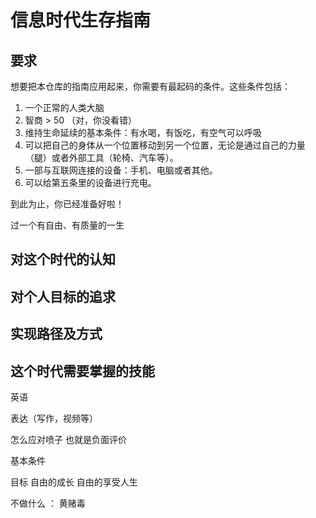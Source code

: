 # 信息时代生存指南

## 要求

想要把本仓库的指南应用起来，你需要有最起码的条件。这些条件包括：

1. 一个正常的人类大脑
2. 智商 > 50 （对，你没看错）
3. 维持生命延续的基本条件：有水喝，有饭吃，有空气可以呼吸
4. 可以把自己的身体从一个位置移动到另一个位置，无论是通过自己的力量（腿）或者外部工具（轮椅、汽车等）。
5. 一部与互联网连接的设备：手机、电脑或者其他。
6. 可以给第五条里的设备进行充电。

到此为止，你已经准备好啦！








过一个有自由、有质量的一生


## 对这个时代的认知


## 对个人目标的追求

## 实现路径及方式


## 这个时代需要掌握的技能

英语


表达（写作，视频等）


怎么应对喷子 也就是负面评价




基本条件

目标   自由的成长  自由的享受人生


不做什么 ： 黄赌毒
